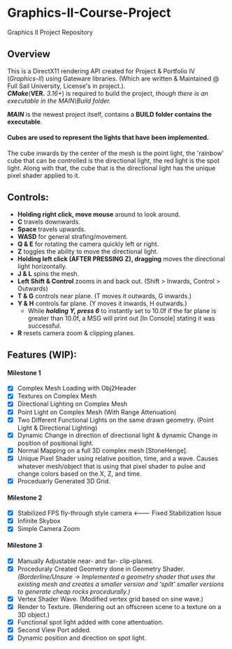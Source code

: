 # Graphics-II-Course-Project
Graphics II Project Repository

## Overview
This is a DirectX11 rendering API created for Project & Portfolio IV (*Graphics-II*) using Gateware libraries. (Which are written & Maintained @ Full Sail University, License's in project.).  
***CMake***(**VER.** *3.16+*) is required to build the project, *though there is an executable in the MAIN\Build folder.*

***MAIN*** is the newest project itself, contains a **BUILD folder contains the executable**.
#### Cubes are used to represent the lights that have been implemented.
The cube inwards by the center of the mesh is the point light, the 'rainbow' cube that can be controlled is the directional light, the red light is the spot light.
Along with that, the cube that is the directional light has the unique pixel shader applied to it.

## Controls:
- **Holding right click, move mouse** around to look around.
- **C** travels downwards.
- **Space** travels upwards.
- **WASD** for general strafing/movement.
- **Q & E** for rotating the camera quickly left or right.
- **Z** toggles the ability to move the directional light.
- **Holding left click (AFTER PRESSING Z), dragging** moves the directional light horizontally.
- **J & L** spins the mesh.
- **Left Shift & Control** zooms in and back out. (Shift > Inwards, Control > Outwards)
- **T & G** controls near plane. (T moves it outwards, G inwards.)
- **Y & H** controls far plane. (Y moves it inwards, H outwards.) 
	- While ***holding Y, press 6*** to instantly set to 10.0f if the far plane is greater than 10.0f, a MSG will print out [In Console] stating it was successful.
- **R** resets camera zoom & clipping planes.

## Features (WIP):

#### Milestone 1
- [x] Complex Mesh Loading with Obj2Header
- [x] Textures on Complex Mesh
- [x] Directional Lighting on Complex Mesh
- [x] Point Light on Complex Mesh (With Range Attenuation)
- [x] Two Different Functional Lights on the same drawn geometry. (Point Light & Directional Lighting)
- [x] Dynamic Change in direction of directional light & dynamic Change in position of positional light.
- [x] Normal Mapping on a full 3D complex mesh [StoneHenge].
- [x] Unique Pixel Shader using relative position, time, and a wave. Causes whatever mesh/object that is using that pixel shader to pulse and change colors based on the X, Z, and time.
- [x] Proceduarly Generated 3D Grid.
#### Milestone 2
- [x] Stabilized FPS fly-through style camera <--- Fixed Stabilization Issue
- [x] Infinite Skybox
- [x] Simple Camera Zoom
#### Milestone 3
- [x] Manually Adjustable near- and far- clip-planes.
- [x] Proceduraly Created Geometry done in Geometry Shader. *(Borderline/Unsure -> Implemented a geometry shader that uses the existing mesh and creates a smaller version and 'spilt' smaller versions to generate cheap rocks procedurally.)*
- [x] Vertex Shader Wave. (Modified vertex grid based on sine wave.)
- [x] Render to Texture. (Rendering out an offscreen scene to a texture on a 3D object.)
- [x] Functional spot light added with cone attentuation.
- [x] Second View Port added.
- [x] Dynamic position and direction on spot light.